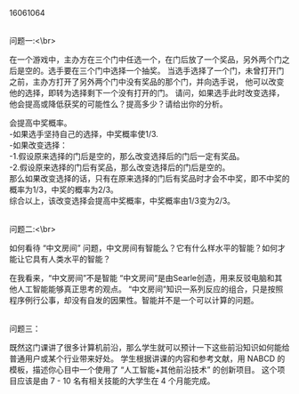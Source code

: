 16061064  
  
  
  
<br>问题一:<\br>  

在一个游戏中，主办方在三个门中任选一个，在门后放了一个奖品，另外两个门之后是空的。选手要在三个门中选择一个抽奖。 当选手选择了一个门，未曾打开门之前，主办方打开了另外两个门中没有奖品的那个门，并向选手说， 他可以改变他的选择，即转为选择剩下一个没有打开的门。 请问，如果选手此时改变选择， 他会提高或降低获奖的可能性么？提高多少？请给出你的分析。 
  
会提高中奖概率。  
-如果选手坚持自己的选择，中奖概率使1/3.  
-如果改变选择：  
  -1.假设原来选择的门后是空的，那么改变选择后的门后一定有奖品。  
  -2.假设原来选择的门后有奖品，那么改变选择后的门后是空的。  
  那么如果改变选择的话，只有在原来选择的门后有奖品时才会不中奖，即不中奖的概率为1/3，中奖的概率为2/3。  
综合以上，该改变选择会提高中奖概率，中奖概率由1/3变为2/3。
  
    
<br>问题二:<\br>  
  
如何看待 “中文房间” 问题，中文房间有智能么？它有什么样水平的智能？如何才能让它具有人类水平的智能？  
  
在我看来，“中文房间”不是智能
“中文房间”是由Searle创造，用来反驳电脑和其他人工智能能够真正思考的观点。
“中文房间”知识一系列反应的组合，只是按照程序例行公事，却没有自发的因果性。智能并不是一个可以计算的问题。  
  
  
  
<br>问题三：</br>  

既然这门课讲了很多计算机前沿，那么学生就可以预计一下这些前沿知识如何能给普通用户或某个行业带来好处。 学生根据讲课的内容和参考文献，用 NABCD 的模板，描述你心目中一个使用了 “人工智能+其他前沿技术” 的创新项目。 这个项目应该是由 7 - 10 名有相关技能的大学生在 4 个月能完成。  

